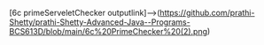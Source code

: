 [6c primeServeletChecker outputlink]-->(https://github.com/prathi-Shetty/prathi-Shetty-Advanced-Java--Programs-BCS613D/blob/main/6c%20PrimeChecker%20(2).png)
